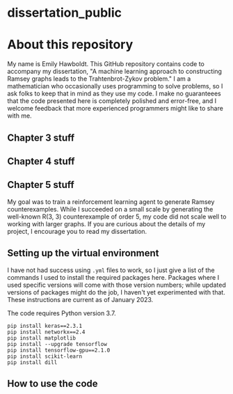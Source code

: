# dissertation_public
# About this repository
My name is Emily Hawboldt. This GitHub repository contains code to accompany my dissertation, "A machine learning approach to constructing Ramsey graphs leads to the Trahtenbrot-Zykov problem." I am a mathematician who occasionally uses programming to solve problems, so I ask folks to keep that in mind as they use my code. I make no guaranteees that the code presented here is completely polished and error-free, and I welcome feedback that more experienced programmers might like to share with me. 

## Chapter 3 stuff

## Chapter 4 stuff

## Chapter 5 stuff

My goal was to train a reinforcement learning agent to generate Ramsey counterexamples. While I succeeded on a small scale by generating the well-known R(3, 3) counterexample of order 5, my code did not scale well to working with larger graphs. If you are curious about the details of my project, I encourage you to read my dissertation.

## Setting up the virtual environment
I have not had success using `.yml` files to work, so I just give a list of the commands I used to install the required packages here. Packages where I used specific versions will come with those version numbers; while updated versions of packages might do the job, I haven't yet experimented with that. These instructions are current as of January 2023.

The code requires Python version 3.7.

```
pip install keras==2.3.1
pip install networkx==2.4
pip install matplotlib
pip install --upgrade tensorflow
pip install tensorflow-gpu==2.1.0
pip install scikit-learn
pip install dill
```
## How to use the code
